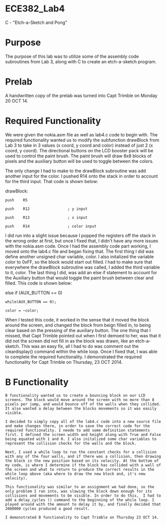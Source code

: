 ECE382_Lab4
===========

C - "Etch-a-Sketch and Pong"

# Purpose
  The purpose of this lab was to utilize some of the assembly code subroutines from Lab 3, along with C to create an etch-a-sketch program. 
  
  
# Prelab
  A handwritten copy of the prelab was turned into Capt Trimble on Monday 20 OCT 14.
  
# Required Functionality

  We were given the nokia.asm file as well as lab4.c code to begin with. The required functionality wanted us to modify the subfunction drawBlock from Lab 3 to take in 3 values (x coord, y coord and color) instead of just 2 (x coord, y coord). The directional buttons on the LCD booster pack will be used to control the paint brush. The paint brush will draw 8x8 blocks of pixels and the auxiliary button will be used to toggle between the colors. 
  
  The only change I had to make to the drawBlock subroutine was add another input for the color. I pushed R14 onto the stack in order to account for the third input. That code is shown below: 
  
drawBlock:

	push	R5

	push	R12					; y input
	
	push	R13					; x input
	
	push 	R14					; color input

	
  
  I did run into a slight issue because I popped the registers off the stack in the wrong order at first, but once I fixed that, I didn't have any more issues with the nokia.asm code. Once I had the assembly code part working, I moved onto the lab4.c file and began fixing that. The first thing I did was define another unsigned char variable, color. I also initalized the variable color to 0xFF, so the block would start out filled. I had to make sure that everywhere the drawBlock subroutine was called, I added the third variable to it, color. The last thing I did, was add an else if statement to account for the Auxiliary button that would toggle the paint brush between clear and filled. This code is shown below:


 else if (AUX_BUTTON == 0)
 
	while(AUX_BUTTON == 0);
	
	color = ~color;

 
 
 When I tested this code, it worked in the sense that it moved the block around the screen, and changed the block from beign filled in, to being clear based on the pressing of the auxiliary button. The one thing that I missed, that Capt Trimble pointed out when I first demoed to her, was that it did not the screen did not fill in as the block was drawn, like an etch-a-sketch. This was an easy fix, all I had to do was comment out the cleardisplay() command within the while loop. Once I fixed that, I was able to complete the required functionality. I demonstrated the required functionality for Capt Trimble on Thursday, 23 OCT 2014. 
 
# B Functionality
	B functionality wanted us to create a bouncing block on our LCD screens. The block would move around the screen with no more than 8 pixels per jump, and would bounce off of the walls when they collided. It also wanted a delay between the blocks movements so it was easily visible. 
	
	I decided to simply copy all of the lab4.c code into a new source file and make changes there, in order to save the correct code for the required functionality. I neede to add some definition statements first. I defined the screen width and height along with True and False being equated with 1 and 0. I also initalized some char variables to represent the collision checks for the walls and the block.
	
	Next, I used a while loop to run the constant checks for a collision with any of the four walls, and if there was a collision, then drawing the block in the new position based on its velocity. At the bottom of my code, is where I determine if the block has collided with a wall of the screen and what to return to produce the correct results in the while loop above (aka where to draw the new block and, it's new velocity). 
	
	This functionality was similar to an assignment we had done, so the only problem I ran into, was slowing the block down enough for its collisions and movements to be visible. In order to do this,  I had to add a delay_cycles () command to the beginning of the while loop. I played around with the amount to delay it by, and finally decided that 2000000 cycles produced a good result. 
	
	I demonstrated B functionality to Capt Trimble on Thursday 23 OCT 14. 
